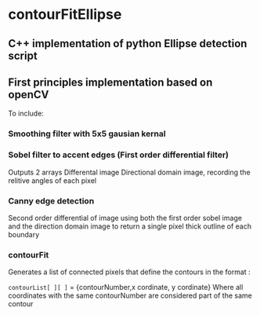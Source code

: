 # contourFitEllipse
## C++ implementation of python Ellipse detection script
## First principles implementation based on openCV

To include:
### Smoothing filter with 5x5 gausian kernal
### Sobel filter to accent edges (First order differential filter)

  Outputs 2 arrays
    Differental image
    Directional domain image,  recording the relitive angles of each pixel  
    
### Canny edge detection

Second order differential of image using both the first order sobel image and the direction domain image
to return a single pixel thick outline of each boundary

### contourFit

Generates a list of connected pixels that define the contours in the format :

`contourList[ ][ ]` = {contourNumber,x cordinate, y cordinate} 
Where all coordinates with the same contourNumber are considered part of the same contour

